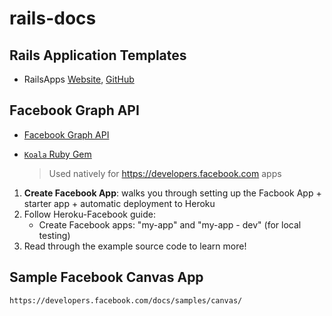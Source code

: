 rails-docs
==========

## Rails Application Templates
* RailsApps [Website](http://railsapps.github.com/rails-application-templates.html), [GitHub](https://github.com/RailsApps)


## Facebook Graph API

* [Facebook Graph API](https://developers.facebook.com/docs/reference/api/)
* [`Koala` Ruby Gem](https://github.com/arsduo/koala.git)

   > Used natively for https://developers.facebook.com apps

1. **Create Facebook App**: walks you through setting up the Facbook App + starter app + automatic deployment to Heroku
2. Follow Heroku-Facebook guide:
   * Create Facebook apps: "my-app" and "my-app - dev" (for local testing)
3. Read through the example source code to learn more!


## Sample Facebook Canvas App

	https://developers.facebook.com/docs/samples/canvas/